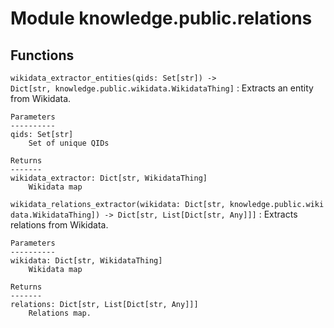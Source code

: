 Module knowledge.public.relations
=================================

Functions
---------

    
`wikidata_extractor_entities(qids: Set[str]) ‑> Dict[str, knowledge.public.wikidata.WikidataThing]`
:   Extracts an entity from Wikidata.
    
    Parameters
    ----------
    qids: Set[str]
        Set of unique QIDs
    
    Returns
    -------
    wikidata_extractor: Dict[str, WikidataThing]
        Wikidata map

    
`wikidata_relations_extractor(wikidata: Dict[str, knowledge.public.wikidata.WikidataThing]) ‑> Dict[str, List[Dict[str, Any]]]`
:   Extracts relations from Wikidata.
    
    Parameters
    ----------
    wikidata: Dict[str, WikidataThing]
        Wikidata map
    
    Returns
    -------
    relations: Dict[str, List[Dict[str, Any]]]
        Relations map.